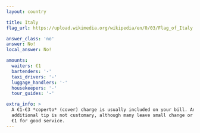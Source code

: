 ```yaml
---
layout: country

title: Italy
flag_url: https://upload.wikimedia.org/wikipedia/en/0/03/Flag_of_Italy.svg

answer_class: 'no'
answer: No!
local_answer: No!

amounts:
  waiters: €1
  bartenders: '-'
  taxi_drivers: '-'
  luggage_handlers: '-'
  housekeepers: '-'
  tour_guides: '-'

extra_info: >
  A €1-€3 *coperto* (cover) charge is usually included on your bill. An
  additional tip is not customary, although many leave small change or an extra
  €1 for good service.
---
```

